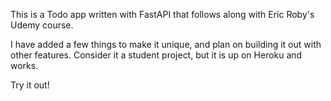 This is a Todo app written with FastAPI that follows along with Eric Roby's Udemy course. 

I have added a few things to make it unique, and plan on building it out with other features.
Consider it a student project, but it is up on Heroku and works. 

Try it out!
